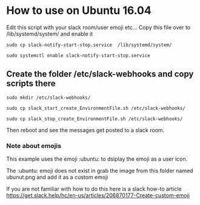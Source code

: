 # How to use on Ubuntu 16.04

Edit this script with your slack room/user emoji etc...
Copy this file over to /lib/systemd/system/ and enable it

`sudo cp slack-notify-start-stop.service  /lib/systemd/system/`

`sudo systemctl enable slack-notify-start-stop.service`


## Create the folder /etc/slack-webhooks and copy scripts there

`sudo mkdir /etc/slack-webhooks/`

`sudo cp slack_start_create_EnvironmentFile.sh /etc/slack-webhooks/`

`sudo cp slack_stop_create_EnvironmentFile.sh /etc/slack-webhooks/`


Then reboot and see the messages get posted to a slack room.


### Note about emojis

This example uses the emoji :ubuntu: to dsiplay the emoji as a user icon.

The :ubuntu: emoji does not exist in grab the image from this folder named
ubunut.png and add it as a custom emoji

If you are not familiar with how to do this here is a slack how-to article 
https://get.slack.help/hc/en-us/articles/206870177-Create-custom-emoji
